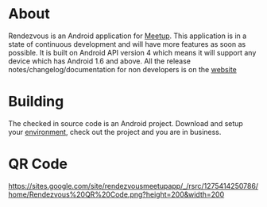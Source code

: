 # About #

Rendezvous is an Android application for [Meetup](http://wwww.meetup.com). This application is in a state of continuous development and will have more features as soon as possible. It is built on Android API version 4 which means it will support any device which has Android 1.6 and above. All the release notes/changelog/documentation for non developers is on the [website](http://sites.google.com/site/rendezvousmeetupapp/)

# Building #
The checked in source code is an Android project. Download and setup your [environment](http://developer.android.com/sdk/index.html), check out the project and you are in business.

# QR Code #
https://sites.google.com/site/rendezvousmeetupapp/_/rsrc/1275414250786/home/Rendezvous%20QR%20Code.png?height=200&width=200